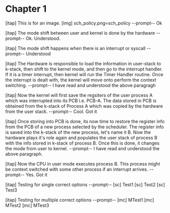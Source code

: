 # Chapter 1


[itap]
This is for an image.
[img] sch_policy.png=sch_policy
--prompt--
Ok

[itap]
The mode shift between user and kernel is done by the hardware
--prompt--
Ok. Understood.

[itap]
The mode shift happens when there is an interrupt or syscall
--prompt--
Understood

[itap]
The Hardware is responsible to load the information in user-stack to k-stack, then shift to the kernel mode, and then go to the interrupt handler. If it is a timer interrupt, then kernel will run the Timer Handler routine. Once the interrupt is dealt with, the kernel will move onto perform the context switching. 
--prompt--
I have read and understood the above paragragh

[itap]
Now the kernel will first save the regsiters of the user process A which was interrupted into its PCB i.e. PCB-A. The data stored in PCB is obtained from the k-stack of Process A which was copied by the hardware from the user stack.
--prompt--
Cool. Got it

[itap]
Once storing into PCB is done, its now time to restore the register info from the PCB of a new process selected by the scheduler. The register info is saved into the k-stack of the new process, let's name it B. Now the hardware plays it's role again and populates the user stack of process B with the info stored in k-stack of process B. Once this is done, it changes the mode from user to kernel. 
--prompt--
I have read and understood the above paragraph.


[itap]
Now the CPU in user mode executes process B. This process might be context switched with some other process if an interrupt arrives. 
--prompt--
Yes. Got it

[itap]
Testing for single correct options
--prompt--
[sc] Test1
[sc] Test2
[sc] Test3

[itap]
Testing for multiple correct options
--prompt--
[mc] MTest1
[mc] MTest2
[mc] MTest3